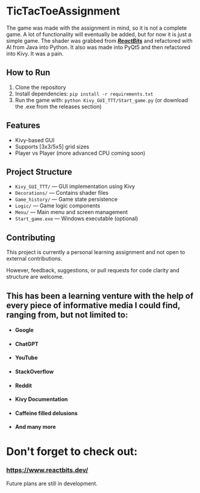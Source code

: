 ﻿# TicTacToeAssignment
The game was made with the assignment in mind, so it is not a complete game.
A lot of functionality will eventually be added, but for now it is just a simple game.
The shader was grabbed from _**[ReactBits](https://www.reactbits.dev/)**_ and refactored with AI from Java into Python.
It also was made into PyQt5 and then refactored into Kivy. It was a pain.

## How to Run
1. Clone the repository
2. Install dependencies: `pip install -r requirements.txt`
3. Run the game with: `python Kivy_GUI_TTT/Start_game.py` (or download the .exe from the releases section)

## Features
- Kivy-based GUI
- Supports [3x3/5x5] grid sizes
- Player vs Player (more advanced CPU coming soon)

## Project Structure
- `Kivy_GUI_TTT/` — GUI implementation using Kivy
- `Decorations/` — Contains shader files
- `Game_history/` — Game state persistence
- `Logic/` — Game logic components
- `Menu/` — Main menu and screen management
- `Start_game.exe` — Windows executable (optional)

## Contributing
This project is currently a personal learning assignment and not open to external contributions.

However, feedback, suggestions, or pull requests for code clarity and structure are welcome.

## This has been a learning venture with the help of every piece of informative media I could find, ranging from, but not limited to:
* #### Google
* #### ChatGPT
* #### YouTube
* #### StackOverflow
* #### Reddit
* #### Kivy Documentation
* #### Caffeine filled delusions
* #### And many more
# Don't forget to check out:
### https://www.reactbits.dev/

Future plans are still in development.